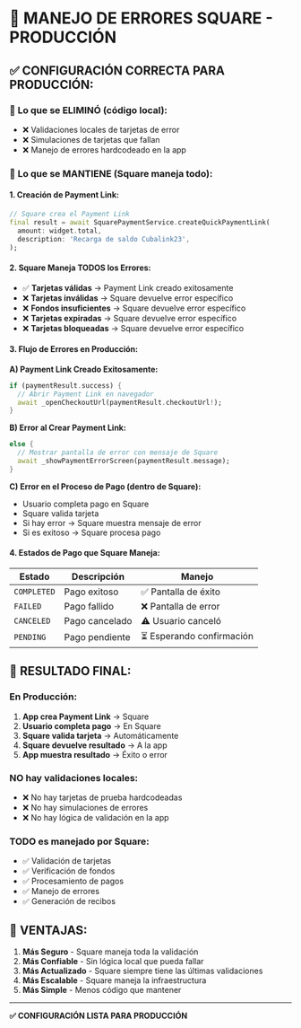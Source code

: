 # 🚀 MANEJO DE ERRORES SQUARE - PRODUCCIÓN

## ✅ **CONFIGURACIÓN CORRECTA PARA PRODUCCIÓN:**

### 🔧 **Lo que se ELIMINÓ (código local):**
- ❌ Validaciones locales de tarjetas de error
- ❌ Simulaciones de tarjetas que fallan
- ❌ Manejo de errores hardcodeado en la app

### 🎯 **Lo que se MANTIENE (Square maneja todo):**

#### **1. Creación de Payment Link:**
```dart
// Square crea el Payment Link
final result = await SquarePaymentService.createQuickPaymentLink(
  amount: widget.total,
  description: 'Recarga de saldo Cubalink23',
);
```

#### **2. Square Maneja TODOS los Errores:**
- ✅ **Tarjetas válidas** → Payment Link creado exitosamente
- ❌ **Tarjetas inválidas** → Square devuelve error específico
- ❌ **Fondos insuficientes** → Square devuelve error específico
- ❌ **Tarjetas expiradas** → Square devuelve error específico
- ❌ **Tarjetas bloqueadas** → Square devuelve error específico

#### **3. Flujo de Errores en Producción:**

**A) Payment Link Creado Exitosamente:**
```dart
if (paymentResult.success) {
  // Abrir Payment Link en navegador
  await _openCheckoutUrl(paymentResult.checkoutUrl!);
}
```

**B) Error al Crear Payment Link:**
```dart
else {
  // Mostrar pantalla de error con mensaje de Square
  await _showPaymentErrorScreen(paymentResult.message);
}
```

**C) Error en el Proceso de Pago (dentro de Square):**
- Usuario completa pago en Square
- Square valida tarjeta
- Si hay error → Square muestra mensaje de error
- Si es exitoso → Square procesa pago

#### **4. Estados de Pago que Square Maneja:**

| Estado | Descripción | Manejo |
|--------|-------------|---------|
| `COMPLETED` | Pago exitoso | ✅ Pantalla de éxito |
| `FAILED` | Pago fallido | ❌ Pantalla de error |
| `CANCELED` | Pago cancelado | ⚠️ Usuario canceló |
| `PENDING` | Pago pendiente | ⏳ Esperando confirmación |

## 🎯 **RESULTADO FINAL:**

### **En Producción:**
1. **App crea Payment Link** → Square
2. **Usuario completa pago** → En Square
3. **Square valida tarjeta** → Automáticamente
4. **Square devuelve resultado** → A la app
5. **App muestra resultado** → Éxito o error

### **NO hay validaciones locales:**
- ❌ No hay tarjetas de prueba hardcodeadas
- ❌ No hay simulaciones de errores
- ❌ No hay lógica de validación en la app

### **TODO es manejado por Square:**
- ✅ Validación de tarjetas
- ✅ Verificación de fondos
- ✅ Procesamiento de pagos
- ✅ Manejo de errores
- ✅ Generación de recibos

## 🚀 **VENTAJAS:**

1. **Más Seguro** - Square maneja toda la validación
2. **Más Confiable** - Sin lógica local que pueda fallar
3. **Más Actualizado** - Square siempre tiene las últimas validaciones
4. **Más Escalable** - Square maneja la infraestructura
5. **Más Simple** - Menos código que mantener

---

**✅ CONFIGURACIÓN LISTA PARA PRODUCCIÓN**







